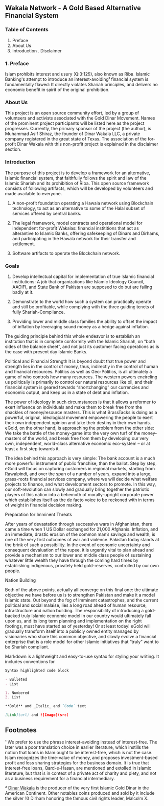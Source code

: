 ## Wakala Network - A Gold Based Alternative Financial System


### Table of Contents

1. Preface
2. About Us
3. Introduction
. Disclaimer

### 1. Preface

Islam prohibits interest and usury (Q:3:129), also known as Riba. Islamic Banking's attempt to introduce an interest-avoiding¹ financial system is fundamentally flawed: It directly violates Shariah principles, and delivers no economic benefit in spirit of the original prohibition.


### About Us

This project is an open source community effort, led by a group of volunteers and activists associated with the Gold Dinar Movement. Names of the prominent project participants will be listed here as the project progresses. Currently, the primary sponsor of the project (the author), is Muhammad Asif Shiraz, the founder of Dinar Wakala LLC, a private company registered in the great state of Texas. The association of the for-profit Dinar Wakala with this non-profit project is explained in the disclaimer section.

### Introduction

The purpose of this project is to develop a framework for an alternative, Islamic financial system, that faithfully follows the spirit and law of the Islamic Shariah and its prohibition of Riba.  This open source framework consists of following artifacts, which will be developed by volunteers and made available to everyone.

1. A non-profit foundation operating a Hawala network using Blockchain technology, to act as an alternative to some of the Halal subset of services offered by central banks.

2. The legal framework, model contracts and operational model for independent for-profit Wakalas: financial instititions that act as alterantive to Islamic Banks, offering safekeeping of Dinars and Dirhams, and participating in the Hawala network for their transfer and settlement.

3. Software artifacts to operate the Blockchain network.

### Goals

1. Develop intellectual capital for implementation of true Islamic financial institutions: A job that organizations like Islamic Ideology Council, AAOIFI, and State Bank of Pakistan are supposed to do but are failing badly at it.

2. Demonstrate to the world how such a system can practically operate and still be profitable, while complying with the three guiding tenets of fully Shariah-Compliance.

3. Providing lower and middle class families the ability to offset the impact of inflation by leveraging sound money as a hedge against inflation.

The guiding principle behind this whole endeavor is to establish an institution that is in complete conformity with the Islamic Shariah, on “both sides of the balance sheet”, and not just its customer facing operations as is the case with present day Islamic Banks.

Political and Financial Strength
 It is beyond doubt that true power and strength lies in the control of money, thus, indirectly in the control of human and financial resources. Politics as well as Geo-Politics, is all ultimately a game of who controls how many resources. The western powers encircling us politically is primarily to control our natural resources like oil, and their financial system is geared towards “shortchanging” our currencies and economic output, and keep us in a state of debt and inflation. 

The power of ideology in such circumstances is that it allows a reformer to exert influence on individuals and make them to break free from the shackles of money/resource masters. This is what BrassTacks is doing as a powerful, original, ideological movement empowering the people to exert their own independent opinion and take their destiny in their own hands. eGold, on the other hand, is approaching the problem from the other side: We take the battle of the money-game into the very own turf of the money-masters of the world, and break free from them by developing our very own, independent, world-class alternative economic eco-system – or at least a first step towards it.

The idea behind this approach is very simple: The bank account is a much more powerful instrument of public franchise, than the ballot. Step by step, eGold will focus on capturing customers in regional markets, starting from Rawalpindi, and over the span of a number of years, expand into a large, grass-roots financial services company, where we will decide what welfare projects to finance, and what development sectors to promote. In this way, our soft-revolution can slowly and gradually bring together the patriotic players of this nation into a behemoth of morally-upright corporate power which establishes itself as the de facto voice to be reckoned with in terms of weight in financial decision making.

Preparation for Imminent Threats

After years of devastation through successive wars in Afghanistan, there came a time when 1 US Dollar exchanged for 21,000 Afghanis. Inflation, and an immediate, drastic erosion of the common man’s savings and wealth, is one of the very first outcomes of war and violence. Pakistan today stands at the brink of such a possibility. In the event of economic uncertainty and consequent devaluation of the rupee, it is urgently vital to plan ahead and provide a mechanism to our lower and middle class people of sustaining whatever little wealth they have through the coming hard times by establishing indigenous, privately held gold-reserves, controlled by our own people.

Nation Building

Both of the above points, actually all converge on this final one: the ultimate objective we have before us is to strengthen Pakistan and make it a model Islamic state. Out beyond the fog of imminent catastrophes, and the current political and social malaise, lies a long road ahead of human resource, infrastructure and nation building. The responsibility of introducing a gold-backed truly Islamic economic model in our country would ultimately fall upon us, and its long term planning and implementation on the right footings, must have started as of yesterday! Or at least today! eGold will gradually transform itself into a publicly owned entity managed by visionaries who share this common objective, and slowly evolve a financial enterprise that is a role model for other Islamic initiatives that “truly” want to be Shariah compliant.


Markdown is a lightweight and easy-to-use syntax for styling your writing. It includes conventions for

```markdown
Syntax highlighted code block

- Bulleted
- List

1. Numbered
2. List

**Bold** and _Italic_ and `Code` text

[Link](url) and ![Image](src)
```

## Footnotes

¹ We prefer to use the phrase interest-avoiding instead of interest-free. The later was a poor translation choice in earlier literature, which instills the notion that loans in Islam ought to be interest-free, which is not the case. Islam recognizes the time-value of money, and proposes investment-based profit and loss sharing strategies for the business domain. It is true that interest-free loans, Qard-e-Hasan, are mentioned and extolled in Islamic literature, but that is in context of a private act of charity and piety, and not as a business requirement for a financial intermediary.

² [Dinar Wakala](http://www.dinarwakala.com) is the producer of the very first Islamic Gold Dinar in the American Continent. Other notables coins produced and sold by it include the silver 10 Dirham honoring the famous civil rights leader, Malcolm X.
